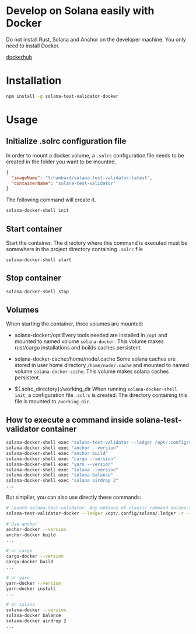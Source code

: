 # Develop on Solana easily with Docker

Do not install Rust, Solana and Anchor on the developer machine.
You only need to install Docker.

[dockerhub](https://hub.docker.com/r/tchambard/solana-test-validator)

# Installation

```sh
npm install -g solana-test-validator-docker
```

# Usage

## Initialize .solrc configuration file

In order to mount a docker volume, a `.solrc` configuration file needs to be created in the folder you want to be mounted.

```json
{
  "imageName": "tchambard/solana-test-validator:latest",
  "containerName": "solana-test-validator"
}
```

The following command will create it.

```sh
solana-docker-shell init
```

## Start container

Start the container. The directory where this command is executed must be somewhere in the project directory containing `.solrc` file

```sh
solana-docker-shell start
```


## Stop container

```sh
solana-docker-shell stop
```

## Volumes

When starting the container, three volumes are mounted:

- solana-docker:/opt
  Every tools needed are installed in `/opt` and mounted to named volume `solana-docker`.
  This volume makes rust/cargo installations and builds caches persistent.

- solana-docker-cache:/home/node/.cache
  Some solana caches are stored in user home directory `/home/node/.cache` and mounted to named volume `solana-docker-cache`.
  This volume makes solana caches persistent.

- ${.solrc_directory}:/working_dir
  When running `solana-docker-shell init`, a configuration file `.solrc` is created. The directory containing this file is mounted to `/working_dir`.

## How to execute a command inside solana-test-validator container

```sh
solana-docker-shell exec "solana-test-validator --ledger /opt/.config/solana/.ledger -r --bind-address 0.0.0.0 --rpc-port 8899"
solana-docker-shell exec "anchor --version"
solana-docker-shell exec "anchor build"
solana-docker-shell exec "cargo --version"
solana-docker-shell exec "yarn --version"
solana-docker-shell exec "solana --version"
solana-docker-shell exec "solana balance"
solana-docker-shell exec "solana airdrop 2"
...
```

But simplier, you can also use directly these commands:

```sh
# Launch solana-test-validator. Any options of classic command solana-test-validator are supported...
solana-test-validator-docker --ledger /opt/.config/solana/.ledger -r --bind-address 0.0.0.0 --rpc-port 8899

# Use anchor
anchor-docker --version
anchor-docker build
...

# or cargo
cargo-docker --version
cargo-docker build
...

# or yarn
yarn-docker --version
yarn-docker install
...

# or solana
solana-docker --version
solana-docker balance
solana-docker airdrop 2
...
```

#